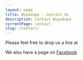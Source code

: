 ```yaml
---
layout: page
title: Wupadupa - Contact Us
description: Contact Wupadupa
currentPage: contact
slug: /contact/
---
```


<p>Please feel free to drop us a line at <script type="text/javascript">document.write(
"<n uers=\"znvygb:jhcnqhcn\100tznvy\056pbz?fhowrpg=zrffntr sebz jhcnqhcn fvgr\">jhcnqhcn\100tznvy\056pbz<\057n>".replace(/[a-zA-Z]/g, function(c){return String.fromCharCode((c<="Z"?90:122)>=(c=c.charCodeAt(0)+13)?c:c-26);}));
</script></p>    

<p>We also have a page on <a href="https://www.facebook.com/pages/wupadupa/83478208022">Facebook</a></p>


